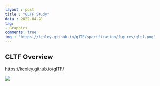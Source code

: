 ```yaml
---
layout : post
title : "GLTF Study"
data : 2022-04-28
tag:
- Graphics
comments: true
img : "https://kcoley.github.io/glTF/specification/figures/gltf.png"
---
```


## GLTF Overview

https://kcoley.github.io/glTF/

![](https://kcoley.github.io/glTF/specification/2.0/figures/gltfOverview-2.0.0a-small.png)

